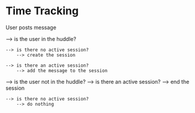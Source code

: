 # Time Tracking

User posts message

--> is the user in the huddle?

    --> is there no active session?
        --> create the session

    --> is there an active session?
        --> add the message to the session

--> is the user not in the huddle?
    --> is there an active session?
        --> end the session
    
    --> is there no active session?
        --> do nothing